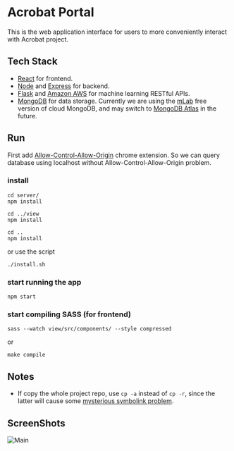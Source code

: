 # Acrobat Portal
This is the web application interface for users to more conveniently interact with Acrobat project.


## Tech Stack
- [React](https://reactjs.org/) for frontend.
- [Node](https://nodejs.org/en/) and [Express](https://expressjs.com/) for backend.
- [Flask](http://flask.pocoo.org/) and [Amazon AWS](https://aws.amazon.com/) for machine learning RESTful APIs.
- [MongoDB](https://www.mongodb.com/) for data storage. Currently we are using the [mLab](https://mlab.com) free version of cloud MongoDB, and may switch to [MongoDB Atlas](https://www.mongodb.com/cloud/atlas) in the future.

## Run
First add [Allow-Control-Allow-Origin](https://chrome.google.com/webstore/detail/allow-control-allow-origi/nlfbmbojpeacfghkpbjhddihlkkiljbi) chrome extension. So we can query database using localhost without Allow-Control-Allow-Origin problem.

### install
```
cd server/
npm install

cd ../view
npm install

cd ..
npm install
```
or use the script
```
./install.sh
```

### start running the app
```
npm start
```

### start compiling SASS (for frontend)
```
sass --watch view/src/components/ --style compressed
```
or
```
make compile
```


## Notes
- If copy the whole project repo, use `cp -a` instead of `cp -r`, since the latter will cause some [mysterious symbolink problem](https://github.com/facebook/create-react-app/issues/200).

## ScreenShots
![Main](https://github.com/shunjizhan/Acrobat-Portal/blob/master/screenshots/main.png)
